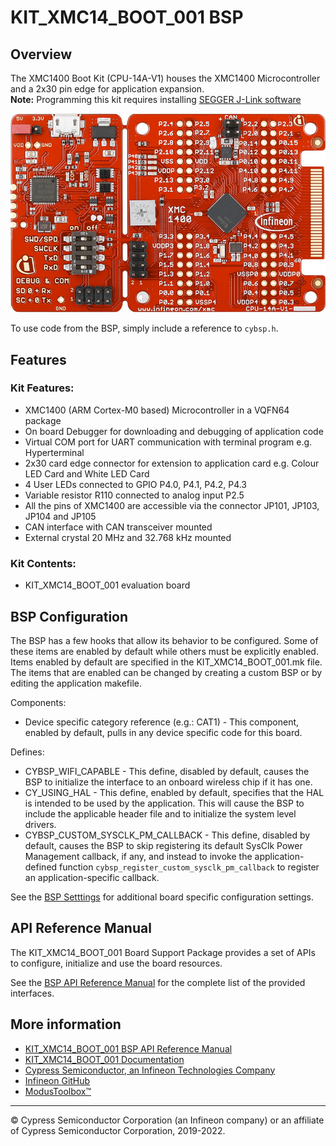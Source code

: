 # KIT_XMC14_BOOT_001 BSP

## Overview

The XMC1400 Boot Kit (CPU-14A-V1) houses the XMC1400 Microcontroller and a 2x30 pin edge for application expansion.     
**Note:**
Programming this kit requires installing 
[SEGGER J-Link software](https://www.segger.com/downloads/jlink/#J-LinkSoftwareAndDocumentationPack)

![](docs/html/board.png)

To use code from the BSP, simply include a reference to `cybsp.h`.

## Features

### Kit Features:

* XMC1400 (ARM Cortex-M0 based) Microcontroller in a VQFN64 package
* On board Debugger for downloading and debugging of application code
* Virtual COM port for UART communication with terminal program e.g. Hyperterminal
* 2x30 card edge connector for extension to application card e.g. Colour LED Card and White LED Card
* 4 User LEDs connected to GPIO P4.0, P4.1, P4.2, P4.3
* Variable resistor R110 connected to analog input P2.5
* All the pins of XMC1400 are accessible via the connector JP101, JP103, JP104 and JP105
* CAN interface with CAN transceiver mounted
* External crystal 20 MHz and 32.768 kHz mounted

### Kit Contents:

* KIT_XMC14_BOOT_001 evaluation board

## BSP Configuration

The BSP has a few hooks that allow its behavior to be configured. Some of these items are enabled by default while others must be explicitly enabled. Items enabled by default are specified in the KIT_XMC14_BOOT_001.mk file. The items that are enabled can be changed by creating a custom BSP or by editing the application makefile.

Components:
* Device specific category reference (e.g.: CAT1) - This component, enabled by default, pulls in any device specific code for this board.

Defines:
* CYBSP_WIFI_CAPABLE - This define, disabled by default, causes the BSP to initialize the interface to an onboard wireless chip if it has one.
* CY_USING_HAL - This define, enabled by default, specifies that the HAL is intended to be used by the application. This will cause the BSP to include the applicable header file and to initialize the system level drivers.
* CYBSP_CUSTOM_SYSCLK_PM_CALLBACK - This define, disabled by default, causes the BSP to skip registering its default SysClk Power Management callback, if any, and instead to invoke the application-defined function `cybsp_register_custom_sysclk_pm_callback` to register an application-specific callback.



See the [BSP Setttings][settings] for additional board specific configuration settings.

## API Reference Manual

The KIT_XMC14_BOOT_001 Board Support Package provides a set of APIs to configure, initialize and use the board resources.

See the [BSP API Reference Manual][api] for the complete list of the provided interfaces.

## More information
* [KIT_XMC14_BOOT_001 BSP API Reference Manual][api]
* [KIT_XMC14_BOOT_001 Documentation](https://www.infineon.com/cms/en/product/evaluation-boards/kit_xmc14_boot_001/)
* [Cypress Semiconductor, an Infineon Technologies Company](http://www.cypress.com)
* [Infineon GitHub](https://github.com/infineon)
* [ModusToolbox™](https://www.cypress.com/products/modustoolbox-software-environment)

[api]: https://infineon.github.io/TARGET_KIT_XMC14_BOOT_001/html/modules.html
[settings]: https://infineon.github.io/TARGET_KIT_XMC14_BOOT_001/html/md_bsp_settings.html

---
© Cypress Semiconductor Corporation (an Infineon company) or an affiliate of Cypress Semiconductor Corporation, 2019-2022.